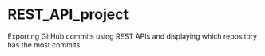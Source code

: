 # REST_API_project
Exporting GitHub commits using REST APIs and displaying which repository has the most commits 
